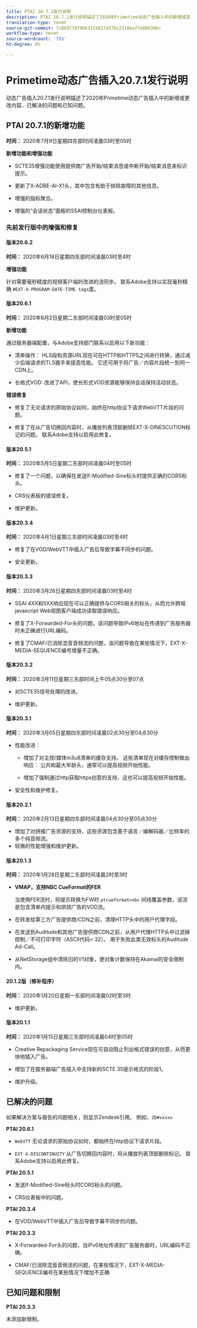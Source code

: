 ```yaml
---
title: PTAI 20.7.1发行说明
description: PTAI 20.7.1发行说明描述了2020年Primetime动态广告插入中的新增或变更、已解决和已知问题。
translation-type: tm+mt
source-git-commit: 7c8b9778f9b63151617e57bc2318ba77e0b630bc
workflow-type: tm+mt
source-wordcount: '793'
ht-degree: 0%

---
```



# Primetime动态广告插入20.7.1发行说明

动态广告插入20.7.1发行说明描述了2020年Primetime动态广告插入中的新增或更改内容、已解决的问题和已知问题。

## PTAI 20.7.1的新增功能

**时间：** 2020年7月9日星期四东部时间凌晨03时至05时

**新增功能和增强功能**

* SCTE35增强功能使用提供商广告开始/结束消息或中断开始/结束消息来标识提示。

* 更新了X-ADBE-AI-X1头，其中包含有助于排除故障的其他信息。

* 增强的指标聚合。

* 增强的“会话状态”面板的SSAI控制台仪表板。

### 先前发行版中的增强和修复

#### 版本20.6.2

**时间：** 2020年6月18日星期四东部时间凌晨03时至4时

**增强功能**

针对需要毫秒精度的视频客户端的改进的流同步。 联系Adobe支持以实现毫秒精确 `#EXT-X-PROGRAM-DATE-TIME tags`度。

#### 版本20.6.1

**时间：** 2020年6月2日星期二东部时间凌晨03时至05时

**新增功能**

通过服务器端配置，与Adobe支持部门联系以启用以下新功能：

* 清单操作： HLS段和资源URL现在可在HTTP和HTTPS之间进行转换，通过减少后端请求的TLS握手来提高性能。 它还可用于将广告／内容片段统一到同一CDN上。

* 长格式VOD: 改进了API，使长形式VOD资源能够保持会话保持活动状态。

**错误修复**

* 修复了无论请求的原始协议如何，始终在http协议下请求WebVTT片段的问题。

* 修复了在从广告切换回内容时，从播放列表顶部删除EXT-X-DINESCUTION标记的问题。 联系Adobe支持以启用此修复。

#### 版本20.5.1

**时间：** 2020年5月5日星期二东部时间凌晨04时至05时

* 修复了一个问题，以确保在发送If-Modified-Sine标头时提供正确的CORS标头。

* CRS仪表板的错误修复。

* 维护更新。

#### 版本20.3.4

**时间：** 2020年4月1日星期三东部时间凌晨03时至4时

* 修复了在VOD/WebVTT中插入广告后导致字幕不同步的问题。

* 安全更新。

#### 版本20.3.3

**时间：** 2020年3月26日星期四东部时间凌晨03时至4时

* SSAI 4XX和5XX响应现在可以正确提供与CORS相关的标头，从而允许跨域javascript Web视图客户端成功读取错误响应。

* 修复了X-Forwarded-For头的问题，该问题导致IPv6地址在传递到广告服务器时未正确进行URL编码。

* 修复了CMAF/已消除混音音频流的问题，该问题导致在某些情况下，EXT-X-MEDIA-SEQUENCE编号增量不正确。

#### 版本20.3.2

**时间：** 2020年3月11日星期三东部时间上午05点30分至07点

* 对SCTE35信号处理的改进。

* 维护更新。

#### 版本20.3.1

**时间：** 2020年3月05日星期四东部时间凌晨02点30分至04点30分

* 性能改进：

   * 增加了对主控/媒体m3u8清单的缓存支持。 这些清单现在对缓存控制做出响应： 公共和最大年龄头，通常可以提高视频开始性能。

   * 增加了强制通过http获取https创意的支持，这也可以提高视频开始性能。

* 安全性和维护修复。

#### 版本20.2.1

**时间：** 2020年2月13日星期四东部时间凌晨04点30分至05点30分

* 增加了对拼接广告资源的支持，这些资源包含基于语言／编解码器／比特率的多个纯音频流。
* 轻微的性能增强和维护更新。

#### 版本20.1.3

**时间：** 2020年1月28日星期二东部时间凌晨2时至3时

* **VMAP，支持NBC CueFormat的FER**

   当使用FER流时，将提示转换为FW时 `ptcueformat=nbc` 间线覆盖参数，该流是包含清单内提示和烘焙广告的VOD流。

* 在转发给第三方广告提供商/CDN之前，清理HTTP头中的用户代理字段。

* 在发送到Auditude和其他广告提供商CDN之前，从用户代理HTTP头中过滤掉控制／不可打印字符（ASCII代码&lt; 32）。 用于失败此类无效标头的Auditude Ad-Call。

* 从NetStorage组中清除旧的V1对象，使对象计数保持在Akamai的安全限制内。

#### 20.1.2版（修补程序）

**时间：** 2020年1月20日星期一东部时间凌晨02时至3时

* 维护更新。

#### 版本20.1.1

**时间：** 2020年1月15日星期三东部时间凌晨04时至05时

* Creative Repackaging Service现在可自动阻止列出格式错误的创意，从而更快地插入广告。

* 增加了在服务器端广告插入中支持新的SCTE 35提示格式的阶段1。

* 维护升级。

## 已解决的问题

如果解决方案与报告的问题相关，则显示Zendesk引用。 例如，`ZD#xxxxx`

**PTAI 20.6.1**

* `WebVTT` 无论请求的原始协议如何，都始终在http协议下请求片段。

* `EXT-X-DISCONTINUITY` 从广告切换回内容时，将从播放列表顶部删除标记。 联系Adobe支持以启用此修复。

**PTAI 20.5.1**

* 发送If-Modified-Sine标头时CORS标头的问题。

* CRS仪表板中的问题。

**PTAI 20.3.4**

* 在VOD/WebVTT中插入广告后导致字幕不同步的问题。

**PTAI 20.3.3**

* X-Forwarded-For头的问题，当IPv6地址传递到广告服务器时，URL编码不正确。

* CMAF/已消除混音音频流的问题，在某些情况下，EXT-X-MEDIA-SEQUENCE编号在某些情况下增加不正确

## 已知问题和限制

**PTAI 20.3.3**

未添加新限制。
